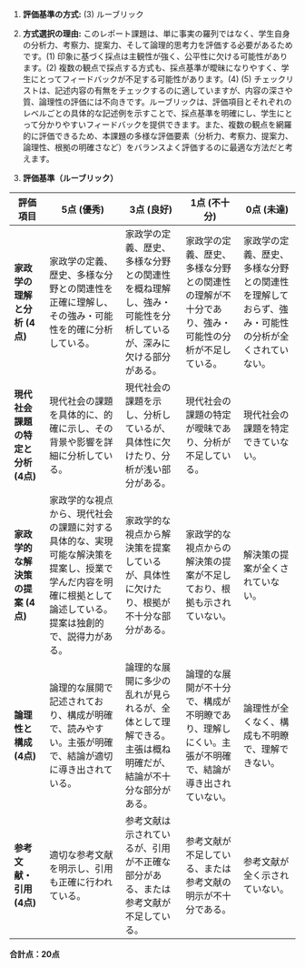 1. **評価基準の方式:** (3) ルーブリック

2. **方式選択の理由:**  このレポート課題は、単に事実の羅列ではなく、学生自身の分析力、考察力、提案力、そして論理的思考力を評価する必要があるためです。(1) 印象に基づく採点は主観性が強く、公平性に欠ける可能性があります。(2) 複数の観点で採点する方式も、採点基準が曖昧になりやすく、学生にとってフィードバックが不足する可能性があります。(4) (5) チェックリストは、記述内容の有無をチェックするのに適していますが、内容の深さや質、論理性の評価には不向きです。ルーブリックは、評価項目とそれぞれのレベルごとの具体的な記述例を示すことで、採点基準を明確にし、学生にとって分かりやすいフィードバックを提供できます。また、複数の観点を網羅的に評価できるため、本課題の多様な評価要素（分析力、考察力、提案力、論理性、根拠の明確さなど）をバランスよく評価するのに最適な方法だと考えます。


3. **評価基準（ルーブリック）**

| 評価項目 | 5点 (優秀) | 3点 (良好) | 1点 (不十分) | 0点 (未達) |
|---|---|---|---|---|
| **家政学の理解と分析 (4点)** | 家政学の定義、歴史、多様な分野との関連性を正確に理解し、その強み・可能性を的確に分析している。  | 家政学の定義、歴史、多様な分野との関連性を概ね理解し、強み・可能性を分析しているが、深みに欠ける部分がある。 | 家政学の定義、歴史、多様な分野との関連性の理解が不十分であり、強み・可能性の分析が不足している。 | 家政学の定義、歴史、多様な分野との関連性を理解しておらず、強み・可能性の分析が全くされていない。 |
| **現代社会課題の特定と分析 (4点)** | 現代社会の課題を具体的に、的確に示し、その背景や影響を詳細に分析している。 | 現代社会の課題を示し、分析しているが、具体性に欠けたり、分析が浅い部分がある。 | 現代社会の課題の特定が曖昧であり、分析が不足している。 | 現代社会の課題を特定できていない。 |
| **家政学的な解決策の提案 (4点)** | 家政学的な視点から、現代社会の課題に対する具体的な、実現可能な解決策を提案し、授業で学んだ内容を明確に根拠として論述している。提案は独創的で、説得力がある。 | 家政学的な視点から解決策を提案しているが、具体性に欠けたり、根拠が不十分な部分がある。 | 家政学的な視点からの解決策の提案が不足しており、根拠も示されていない。 | 解決策の提案が全くされていない。 |
| **論理性と構成 (4点)** | 論理的な展開で記述されており、構成が明確で、読みやすい。主張が明確で、結論が適切に導き出されている。 | 論理的な展開に多少の乱れが見られるが、全体として理解できる。主張は概ね明確だが、結論が不十分な部分がある。 | 論理的な展開が不十分で、構成が不明瞭であり、理解しにくい。主張が不明確で、結論が導き出されていない。 | 論理性が全くなく、構成も不明瞭で、理解できない。 |
| **参考文献・引用 (4点)** | 適切な参考文献を明示し、引用も正確に行われている。 | 参考文献は示されているが、引用が不正確な部分がある、または参考文献が不足している。 | 参考文献が不足している、または参考文献の明示が不十分である。 | 参考文献が全く示されていない。 |


**合計点：20点**

